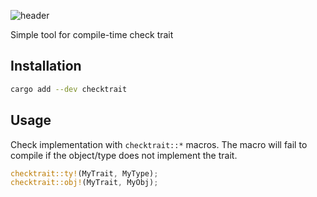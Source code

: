 ![header](https://capsule-render.vercel.app/api?type=waving&height=300&color=gradient&text=checktrait)

Simple tool for compile-time check trait

## Installation

```bash
cargo add --dev checktrait
```

## Usage

Check implementation with `checktrait::*` macros.
The macro will fail to compile if the object/type does not implement the trait.

```rust
checktrait::ty!(MyTrait, MyType);
checktrait::obj!(MyTrait, MyObj);
```
